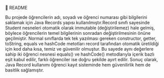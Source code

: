 📌 README

Bu projede öğrencilerin adı, soyadı ve öğrenci numarası gibi bilgilerini saklamak için Java Records yapısı kullanılmıştır.Record sınıfı sayesinde Student nesneleri otomatik olarak immutable (değiştirilemez) hale gelmiş, böylece öğrencilerin temel bilgilerinin sonradan değiştirilmesinin önüne geçilmiştir. Normal sınıflarda tek tek yazılması gereken constructor, getter, toString, equals ve hashCode metotları record tarafından otomatik üretildiği için kod daha kısa, temiz ve güvenilir olmuştur. Bu sayede aynı değerlere sahip iki öğrenci nesnesi equals() ve hashCode() metodlarıyla içerik bazlı eşit kabul edilir, farklı öğrenciler ise doğru şekilde ayırt edilir. Sonuç olarak, Java Record kullanımı öğrenci kayıt sisteminde hem güvenilirlik hem de basitlik sağlamıştır.